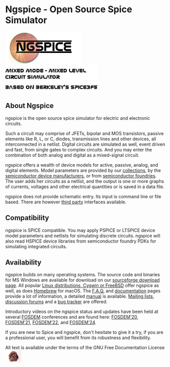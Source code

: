# Ngspice - Open Source Spice Simulator

![NGSPICE](../images/nglogo.jpg) ![Mixed mode - mixed level circuit simulator - based on Berkeley's Spice3f5](../images/ngtext2.jpg) [](https://sourceforge.net/projects/ngspice)

## About Ngspice

ngspice is the open source spice simulator for electric and electronic circuits.

Such a circuit may comprise of JFETs, bipolar and MOS transistors, passive elements like R, L, or C, diodes, transmission lines and other devices, all interconnected in a netlist. Digital circuits are simulated as well, event driven and fast, from single gates to complex circuits. And you may enter the combination of both analog and digital as a mixed-signal circuit.

ngspice offers a wealth of device models for active, passive, analog, and digital elements. Model parameters are provided by our [collections](./modelparams.html#collections), by the [semiconductor device manufacturers](./modelparams.html#vendors), or from [semiconductor foundries](./applic.html#sky). The user adds her circuits as a netlist, and the output is one or more graphs of currents, voltages and other electrical quantities or is saved in a data file.

ngspice does not provide schematic entry. Its input is command line or file based. There are however [third party](https://ngspice.sourceforge.io/resources.html) interfaces available.

## Compatibility

ngspice is SPICE compatible. You may apply PSPICE or LTSPICE device model parameters and netlists for simulating discrete circuits. ngspice will also read HSPICE device libraries from semiconductor foundry PDKs for simulating integrated circuits.

## Availability

ngspice builds on many operating systems. The source code and binaries for MS Windows are available for download on our [sourceforge download page](https://sourceforge.net/projects/ngspice/files/ng-spice-rework/). All popular [Linux distributions, Cygwin or FreeBSD](packages.html) offer ngspice as well, as does [Homebrew](https://formulae.brew.sh/formula/ngspice) for macOS. The [F.A.Q.](faq.html) and [documentation](./docs.html) pages provide a lot of information, a detailed [manual](https://ngspice.sourceforge.io/docs.html) is available. [Mailing lists](https://sourceforge.net/p/ngspice/mailman/), [discussion forums](https://sourceforge.net/p/ngspice/discussion/) and a [bug tracker](https://sourceforge.net/p/ngspice/bugs/) are offered.

Introductory videos on the ngspice status and updates have been held at several [FOSDEM](https://fosdem.org) conferences and are found here: [FOSDEM'20](https://fosdem.org/2020/schedule/event/ngspice/), [FOSDEM'21](https://fosdem.org/2021/schedule/event/ngspice/), [FOSDEM'22](https://fosdem.org/2022/schedule/event/ngspice/), and [FOSDEM'24](https://video.fosdem.org/2024/h1308/fosdem-2024-2834-ngspice-circuit-simulator-stand-alone-and-embedded-into-kicad.mp4).

If you are new to Spice and ngspice, don't hesitate to give it a try, if you are a professional user, you will benefit from its robustness and flexibility.

[](http://sourceforge.net) All text is available under the terms of the GNU Free Documentation License ![](../images/spice.jpg)
